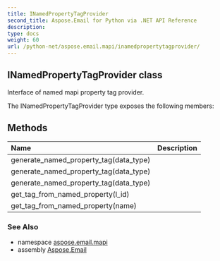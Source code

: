 ```yaml
---
title: INamedPropertyTagProvider
second_title: Aspose.Email for Python via .NET API Reference
description: 
type: docs
weight: 60
url: /python-net/aspose.email.mapi/inamedpropertytagprovider/
---
```


## INamedPropertyTagProvider class

Interface of named mapi property tag provider.

The INamedPropertyTagProvider type exposes the following members:
## Methods
| Name | Description |
| :- | :- |
|generate_named_property_tag(data_type)|  |
|generate_named_property_tag(data_type)|  |
|generate_named_property_tag(data_type)|  |
|get_tag_from_named_property(l_id)|  |
|get_tag_from_named_property(name)|  |

### See Also

* namespace [aspose.email.mapi](/email/python-net/aspose.email.mapi/)
* assembly [Aspose.Email](/email/python-net/)

